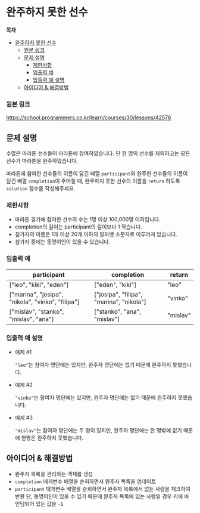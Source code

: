 # 완주하지 못한 선수

**목차**

- [완주하지 못한 선수](#완주하지-못한-선수)
    - [원본 링크](#원본-링크)
  - [문제 설명](#문제-설명)
    - [제한사항](#제한사항)
    - [입출력 예](#입출력-예)
    - [입출력 예 설명](#입출력-예-설명)
  - [아이디어 & 해결방법](#아이디어--해결방법)

### 원본 링크

https://school.programmers.co.kr/learn/courses/30/lessons/42576

## 문제 설명

수많은 마라톤 선수들이 마라톤에 참여하였습니다. 단 한 명의 선수를 제외하고는 모든 선수가 마라톤을 완주하였습니다.

마라톤에 참여한 선수들의 이름이 담긴 배열 `participant`와 완주한 선수들의 이름이 담긴 배열 `completion`이 주어질 때, 완주하지 못한 선수의 이름을 `return` 하도록 `solution` 함수를 작성해주세요.

### 제한사항

- 마라톤 경기에 참여한 선수의 수는 1명 이상 100,000명 이하입니다.
- completion의 길이는 participant의 길이보다 1 작습니다.
- 참가자의 이름은 1개 이상 20개 이하의 알파벳 소문자로 이루어져 있습니다.
- 참가자 중에는 동명이인이 있을 수 있습니다.

### 입출력 예

| participant                                       | completion                               | return   |
| ------------------------------------------------- | ---------------------------------------- | -------- |
| ["leo", "kiki", "eden"]                           | ["eden", "kiki"]                         | "leo"    |
| ["marina", "josipa", "nikola", "vinko", "filipa"] | ["josipa", "filipa", "marina", "nikola"] | "vinko"  |
| ["mislav", "stanko", "mislav", "ana"]             | ["stanko", "ana", "mislav"]              | "mislav" |

### 입출력 예 설명

- 예제 #1

  `"leo"`는 참여자 명단에는 있지만, 완주자 명단에는 없기 때문에 완주하지 못했습니다.

- 예제 #2

  `"vinko"`는 참여자 명단에는 있지만, 완주자 명단에는 없기 때문에 완주하지 못했습니다.

- 예제 #3

  `"mislav"`는 참여자 명단에는 두 명이 있지만, 완주자 명단에는 한 명밖에 없기 때문에 한명은 완주하지 못했습니다.

## 아이디어 & 해결방법

- 완주자 목록을 관리하는 객체를 생성
- `completion` 매개변수 배열을 순회하면서 완주자 목록을 업데이트
- `participant` 매개변수 배열을 순회하면서 완주자 목록에서 없는 사람을 체크하여 반환
  단, 동명이인이 있을 수 있기 때문에 완주자 목록에 있는 사람일 경우 키에 바인딩되어 있는 값을 `-1`
